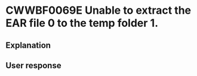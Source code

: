 # CWWBF0069E Unable to extract the EAR file 0 to the temp folder 1.

## Explanation

## User response